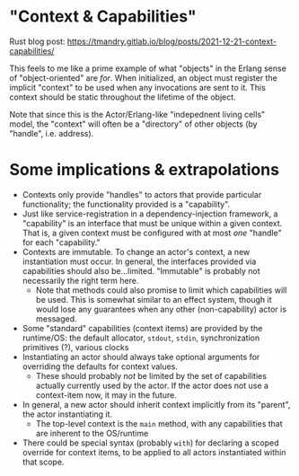 # "Context & Capabilities"

Rust blog post: https://tmandry.gitlab.io/blog/posts/2021-12-21-context-capabilities/

This feels to me like a prime example of what "objects" in the Erlang sense of
"object-oriented" are *for*. When initialized, an object must register the
implicit "context" to be used when any invocations are sent to it. This context
should be static throughout the lifetime of the object.

Note that since this is the Actor/Erlang-like "indepednent living cells" model,
the "context" will often be a "directory" of other objects (by "handle", i.e.
address).

# Some implications & extrapolations

* Contexts only provide "handles" to actors that provide particular
  functionality; the functionality provided is a "capability".
* Just like service-registration in a dependency-injection framework, a
  "capability" is an interface that must be unique within a given context. That
  is, a given context must be configured with at most *one* "handle" for each
  "capability."
* Contexts are immutable. To change an actor's context, a new instantiation
  must occur. In general, the interfaces provided via capabilities should also
  be...limited. "Immutable" is probably not necessarily the right term here.
  * Note that methods could also promise to limit which capabilities will be
    used. This is somewhat similar to an effect system, though it would lose
    any guarantees when any other (non-capability) actor is messaged.
* Some "standard" capabilities (context items) are provided by the runtime/OS:
  the default allocator, `stdout`, `stdin`, synchronization primitives (?),
  various clocks
* Instantiating an actor should always take optional arguments for overriding
  the defaults for context values.
  * These should probably *not* be limited by the set of capabilities actually
    currently used by the actor. If the actor does not use a context-item now,
    it may in the future.
* In general, a new actor should inherit context implicitly from its "parent",
  the actor instantiating it.
  * The top-level context is the `main` method, with any capabilities that are
    inherent to the OS/runtime
* There could be special syntax (probably `with`) for declaring a scoped
  override for context items, to be applied to all actors instantiated within
  that scope.
